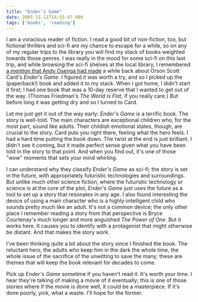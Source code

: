 ```yaml
---
title: "Ender's Game"
date: 2005-11-11T14:55:47.000
tags: ['books', 'reading']
---
```


I am a voracious reader of fiction. I read a good bit of non-fiction, too, but fictional thrillers and sci-fi are my chance to escape for a while, so on any of my regular trips to the library you will find my stack of books weighted towards those genres. I was really in the mood for some sci-fi on this last trip, and while browsing the sci-fi shelves at the local library, I remembered [a mention that Andy Osenga had made](http://www.andrewosenga.com/blog/2005/10/18/walking-in-salem/) a while back about Orson Scott Card's _Ender's Game_. I figured it was worth a try, and so I picked up the (paperback!) book and added it to my stack. When I got home, I didn't start it first; I had one book that was a 10-day reserve that I wanted to get out of the way. (Thomas Friedman's _The World is Flat_, if you really care.) But before long it was getting dry and so I turned to Card.

Let me just get it out of the way early: _Ender's Game_ is a terrific book. The story is well-told. The main characters are exceptional children who, for the most part, sound like adults. Their childish emotional states, though, are crucial to the story. Card puts you right there, feeling what the hero feels. I had a hard time putting the book down. The twist at the end is just brilliant. I didn't see it coming, but it made perfect sense given what you have been told in the story to that point. And when you find out, it's one of those "wow" moments that sets your mind whirling.

I can understand why they classify _Ender's Game_ as sci-fi; the story is set in the future, with appropriately futuristic technologies and surroundings. But unlike much other science fiction, where the futuristic technology or science is at the core of the plot, _Ender's Game_ just uses the future as a tool to set up a story that resonates in any age. I also found interesting the device of using a main character who is a highly-intelligent child who sounds pretty much like an adult. It's not a common device; the only other place I remember reading a story from that perspective is Bryce Courtenay's much longer and more anguished _The Power of One_. But it works here. It causes you to identify with a protagonist that might otherwise be distant. And that makes the story work.

I've been thinking quite a bit about the story since I finished the book. The reluctant hero, the adults who keep him in the dark the whole time, the whole issue of the sacrifice of the unwitting to save the many; these are themes that will keep the book relevant for decades to come.

Pick up _Ender's Game_ sometime if you haven't read it. It's worth your time. I hear they're talking of making a movie of it eventually; this is one of those stories where if the movie is done well, it could be a masterpiece. If it's done poorly, yick, what a waste. I'll hope for the former.
